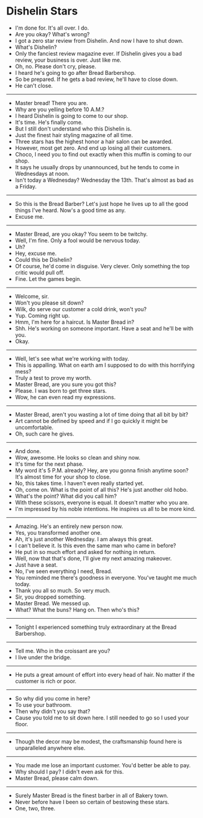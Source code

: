 # Dishelin Stars

- I'm done for. It's all over. I do.
- Are you okay? What's wrong?
- I got a zero star review from Dishelin. And now I have to shut down.
- What's Dishelin?
- Only the fanciest review magazine ever. If Dishelin gives you a bad review, your business is over. Just like me.
- Oh, no. Please don't cry, please.
- I heard he's going to go after Bread Barbershop.
- So be prepared. If he gets a bad review, he'll have to close down.
- He can't close.
***
- Master bread! There you are.
- Why are you yelling before 10 A.M.?
- I heard Dishelin is going to come to our shop.
- It's time. He's finally come.
- But I still don't understand who this Dishelin is.
- Just the finest hair styling magazine of all time.
- Three stars has the highest honor a hair salon can be awarded.
- However, most get zero. And end up losing all their customers.
- Choco, I need you to find out exactly when this muffin is coming to our shop.
- It says he usually drops by unannounced, but he tends to come in Wednesdays at noon.
- Isn't today a Wednesday? Wednesday the 13th. That's almost as bad as a Friday.
***
- So this is the Bread Barber? Let's just hope he lives up to all the good things I've heard. Now's a good time as any.
- Excuse me.
***
- Master Bread, are you okay? You seem to be twitchy.
- Well, I'm fine. Only a fool would be nervous today.
- Uh?
- Hey, excuse me.
- Could this be Dishelin?
- Of course, he'd come in disguise. Very clever. Only something the top critic would pull off.
- Fine. Let the games begin.
***
- Welcome, sir.
- Won't you please sit down?
- Wilk, do serve our customer a cold drink, won't you?
- Yup. Coming right up.
- Hmm, I'm here for a haircut. Is Master Bread in?
- Shh. He's working on someone important. Have a seat and he'll be with you.
- Okay.
***
- Well, let's see what we're working with today.
- This is appalling. What on earth am I supposed to do with this horrifying mess?
- Truly a test to prove my worth.
- Master Bread, are you sure you got this?
- Please. I was born to get three stars.
- Wow, he can even read my expressions.
***
- Master Bread, aren't you wasting a lot of time doing that all bit by bit?
- Art cannot be defined by speed and if I go quickly it might be uncomfortable.
- Oh, such care he gives.
***
- And done.
- Wow, awesome. He looks so clean and shiny now.
- It's time for the next phase.
- My word it's 5 P.M. already? Hey, are you gonna finish anytime soon? It's almost time for your shop to close.
- No, this takes time. I haven't even really started yet.
- Oh, come on. What is the point of all this? He's just another old hobo.
- What's the point? What did you call him?
- With these scissors, everyone is equal. It doesn't matter who you are.
- I'm impressed by his noble intentions. He inspires us all to be more kind.
***
- Amazing. He's an entirely new person now.
- Yes, you transformed another one.
- Ah, it's just another Wednesday. I am always this great.
- I can't believe it. Is this even the same man who came in before?
- He put in so much effort and asked for nothing in return.
- Well, now that that's done, I'll give my next amazing makeover.
- Just have a seat.
- No, I've seen everything I need, Bread.
- You reminded me there's goodness in everyone. You've taught me much today.
- Thank you all so much. So very much.
- Sir, you dropped something.
- Master Bread. We messed up.
- What? What the buns? Hang on. Then who's this?
***
- Tonight I experienced something truly extraordinary at the Bread Barbershop.
***
- Tell me. Who in the croissant are you?
- I live under the bridge.
***
- He puts a great amount of effort into every head of hair. No matter if the customer is rich or poor.
***
- So why did you come in here?
- To use your bathroom.
- Then why didn't you say that?
- Cause you told me to sit down here. I still needed to go so I used your floor.
***
- Though the decor may be modest, the craftsmanship found here is unparalleled anywhere else.
***
- You made me lose an important customer. You'd better be able to pay.
- Why should I pay? I didn't even ask for this.
- Master Bread, please calm down.
***
- Surely Master Bread is the finest barber in all of Bakery town.
- Never before have I been so certain of bestowing these stars.
- One, two, three.
